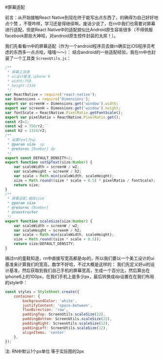 #屏幕适配

前言：从开始接触React Native到现在终于能写出点东西了，的确得为自己好好地点个赞 ，不管咋样，学习还是得继续啊，废话少说了，在rn中我们也需要对屏幕进行适配，但是React Native中的适配貌似比Android原生容易很多（不得佩服facebook那些大神哈，对android原生控件封装的太屌！）。

我们先看看rn中的屏幕适配（作为一个android程序员去做rn确实比iOS程序员考虑的东西多一点点哈，嘻嘻～～）： 
结合android的一些适配经验，我在rn中也封装了一个工具类 
`ScreenUtils.js`：

```js
/**
 * 屏幕工具类
 * ui设计基准,iphone 6
 * width:750
 * height:1334
 */
var ReactNative = require('react-native');
var Dimensions = require('Dimensions');
export var screenW = Dimensions.get('window').width;
export var screenH = Dimensions.get('window').height;
var fontScale = ReactNative.PixelRatio.getFontScale();
export var pixelRatio = ReactNative.PixelRatio.get();
const r2=2;
const w2 = 750/r2;``
const h2 = 1334/r2;
/**
 * 设置text为sp
 * @param size  sp
 * @returns {Number} dp
 */
export const DEFAULT_DENSITY=2;
export function setSpText(size:Number) {
    var scaleWidth = screenW / w2;
    var scaleHeight = screenH / h2;
    var scale = Math.min(scaleWidth, scaleHeight);
    size = Math.round((size * scale + 0.5) * pixelRatio / fontScale);
    return size;
}
/**
 * 屏幕适配,缩放size
 * @param size
 * @returns {Number}
 * @constructor
 */
export function scaleSize(size:Number) {
    var scaleWidth = screenW / w2;
    var scaleHeight = screenH / h2;
    var scale = Math.min(scaleWidth, scaleHeight);
    size = Math.round((size * scale + 0.5));
    return size/DEFAULT_DENSITY;
}
```

搞过rn的童鞋知道，rn中直接写宽高都是dp的，所以我们要以一个美工设计的ui基准来计算我们的宽高，数学不好哈，不过大概是这样的： 
我们先定义好ui的设计基准，然后获取到我们自己手机的屏幕宽高，生成一个百分比，然后算出在iphone6上的100px，在我们手机上是多少px，最后转换成dp设置在在我们布局的style中：
```js
const styles = StyleSheet.create({
    container: {
        backgroundColor: 'white',
        justifyContent: 'space-between',
        flexDirection: 'row',
        paddingTop: ScreenUtils.scaleSize(22),
        paddingBottom: ScreenUtils.scaleSize(22),
        paddingRight: ScreenUtils.scaleSize(12),
        paddingLeft: ScreenUtils.scaleSize(12),
        alignItems: 'center'
    },
});
```

注: RN中默认1个px单位 等于实际图的2px